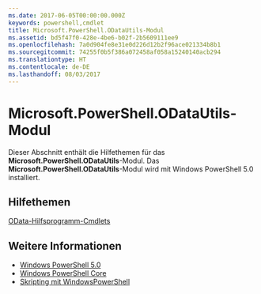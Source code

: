 ```yaml
---
ms.date: 2017-06-05T00:00:00.000Z
keywords: powershell,cmdlet
title: Microsoft.PowerShell.ODataUtils-Modul
ms.assetid: bd5f47f0-428e-4be6-b02f-2b5609111ee9
ms.openlocfilehash: 7a0d904fe8e31e0d226d12b2f96ace021334b8b1
ms.sourcegitcommit: 74255f0b5f386a072458af058a15240140acb294
ms.translationtype: HT
ms.contentlocale: de-DE
ms.lasthandoff: 08/03/2017
---
```

# <a name="microsoftpowershellodatautils-module"></a>Microsoft.PowerShell.ODataUtils-Modul
Dieser Abschnitt enthält die Hilfethemen für das **Microsoft.PowerShell.ODataUtils**-Modul. Das **Microsoft.PowerShell.ODataUtils**-Modul wird mit Windows PowerShell 5.0 installiert.

## <a name="help-topics"></a>Hilfethemen
[OData-Hilfsprogramm-Cmdlets](http://technet.microsoft.com/library/dn818506(v=wps.640).aspx)

## <a name="see-also"></a>Weitere Informationen
- [Windows PowerShell 5.0](Windows-PowerShell-5.0.md)
- [Windows PowerShell Core](https://technet.microsoft.com/en-us/library/4b75f1e4-f327-48f3-92ab-bf5435094d41)
- [Skripting mit WindowsPowerShell](../../getting-started/fundamental/Scripting-with-Windows-PowerShell.md)

